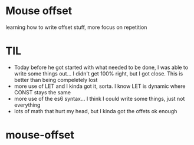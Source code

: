 # Mouse offset
learning how to write offset stuff, more focus on repetition

# TIL

* Today before he got started with what needed to be done, I was able to write some things out... I didn't get 100% right, but I got close.  This is better than being compeletely lost
* more use of LET and I kinda got it, sorta.  I know LET is dynamic where CONST stays the same
* more use of the es6 syntax... I think I could write some things, just not everything
* lots of math that hurt my head, but I kinda got the offets ok enough
# mouse-offset
